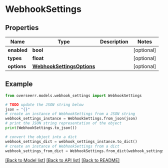 # WebhookSettings


## Properties

Name | Type | Description | Notes
------------ | ------------- | ------------- | -------------
**enabled** | **bool** |  | [optional] 
**types** | **float** |  | [optional] 
**options** | [**WebhookSettingsOptions**](WebhookSettingsOptions.md) |  | [optional] 

## Example

```python
from overseerr.models.webhook_settings import WebhookSettings

# TODO update the JSON string below
json = "{}"
# create an instance of WebhookSettings from a JSON string
webhook_settings_instance = WebhookSettings.from_json(json)
# print the JSON string representation of the object
print(WebhookSettings.to_json())

# convert the object into a dict
webhook_settings_dict = webhook_settings_instance.to_dict()
# create an instance of WebhookSettings from a dict
webhook_settings_from_dict = WebhookSettings.from_dict(webhook_settings_dict)
```
[[Back to Model list]](../README.md#documentation-for-models) [[Back to API list]](../README.md#documentation-for-api-endpoints) [[Back to README]](../README.md)


